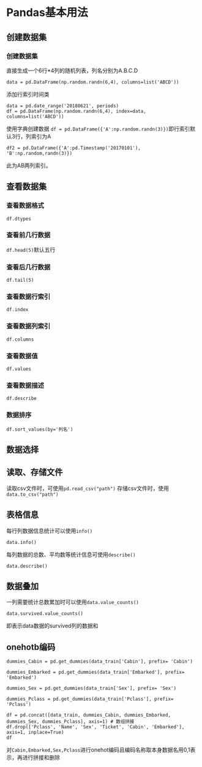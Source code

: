 # Pandas基本用法

## 创建数据集

### 创建数据集
直接生成一个6行*4列的随机列表，列名分别为A.B.C.D

`data = pd.DataFrame(np.random.randn(6,4), columns=list('ABCD'))`

添加行索引时间类
```
data = pd.date_range('20180621', periods)
df = pd.DataFrame(np.random.randn(6,4), index=data, columns=list('ABCD'))
```
使用字典创建数据
`df = pd.DataFrame({'A':np.random.randn(3)})`即行索引默认3行，列索引为A
```
df2 = pd.DataFrame({'A':pd.Timestamp('20170101'), 'B':np.random,randn(3)})
```
此为AB两列索引。

## 查看数据集

### 查看数据格式
`df.dtypes`

### 查看前几行数据
`df.head(5)`默认五行

### 查看后几行数据
`df.tail(5)`

### 查看数据行索引
`df.index`

### 查看数据列索引
`df.columns`

### 查看数据值
`df.values`

### 查看数据描述
`df.describe`

### 数据排序
`df.sort_values(by='列名')`

## 数据选择


## 读取、存储文件
读取csv文件时，可使用`pd.read_csv("path")`
存储csv文件时，使用`data.to_csv("path")`

## 表格信息
每行列数据信息统计可以使用`info()`
```
data.info()
```
每列数据的总数、平均数等统计信息可使用`describe()`
```
data.describe()
```

## 数据叠加
一列需要统计总数累加时可以使用`data.value_counts()`
```
data.survived.value_counts()
```
即表示data数据的survived列的数据和

## onehotb编码
```
dummies_Cabin = pd.get_dummies(data_train['Cabin'], prefix= 'Cabin')

dummies_Embarked = pd.get_dummies(data_train['Embarked'], prefix= 'Embarked')

dummies_Sex = pd.get_dummies(data_train['Sex'], prefix= 'Sex')

dummies_Pclass = pd.get_dummies(data_train['Pclass'], prefix= 'Pclass')

df = pd.concat([data_train, dummies_Cabin, dummies_Embarked, dummies_Sex, dummies_Pclass], axis=1) # 数组拼接
df.drop(['Pclass', 'Name', 'Sex', 'Ticket', 'Cabin', 'Embarked'], axis=1, inplace=True)
df
```
对`Cabin,Embarked,Sex,Pclass`进行onehot编码且编码名称取本身数据名用0,1表示，再进行拼接和删除

